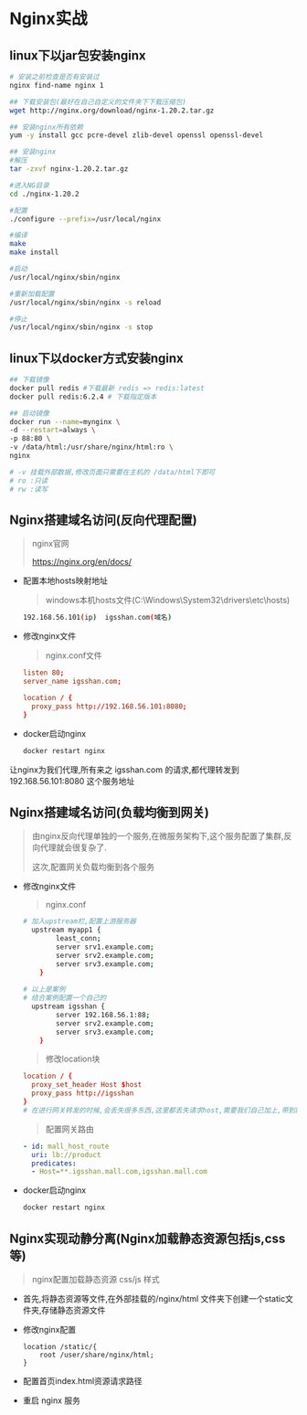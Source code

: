 # Nginx实战

## linux下以jar包安装nginx

```sh
# 安装之前检查是否有安装过
nginx find-name nginx 1
```

```sh
## 下载安装包(最好在自己自定义的文件夹下下载压缩包)
wget http://nginx.org/download/nginx-1.20.2.tar.gz
```

```sh
## 安装nginx所有依赖
yum -y install gcc pcre-devel zlib-devel openssl openssl-devel
```

```sh
## 安装nginx
#解压
tar -zxvf nginx-1.20.2.tar.gz

#进入NG目录
cd ./nginx-1.20.2

#配置
./configure --prefix=/usr/local/nginx

#编译
make
make install
```

```sh
#启动
/usr/local/nginx/sbin/nginx

#重新加载配置
/usr/local/nginx/sbin/nginx -s reload

#停止
/usr/local/nginx/sbin/nginx -s stop

```

## linux下以docker方式安装nginx

```sh
## 下载镜像
docker pull redis #下载最新 redis => redis:latest
docker pull redis:6.2.4 # 下载指定版本
```

```sh
## 启动镜像
docker run --name=mynginx \
-d --restart=always \
-p 88:80 \
-v /data/html:/usr/share/nginx/html:ro \
nginx

# -v 挂载外部数据,修改页面只需要在主机的 /data/html下即可
# ro :只读
# rw :读写
```





## Nginx搭建域名访问(反向代理配置)

> nginx官网
>
> https://nginx.org/en/docs/

- 配置本地hosts映射地址

  > windows本机hosts文件(C:\Windows\System32\drivers\etc\hosts)

  ```sh
  192.168.56.101(ip)  igsshan.com(域名)
  ```

- 修改nginx文件

  > nginx.conf文件

  ```conf
  listen 80;
  server_name igsshan.com;
  
  location / {
  	proxy_pass http://192.168.56.101:8080;
  }
  ```

- docker启动nginx

  ```sh
  docker restart nginx
  ```

让nginx为我们代理,所有来之 igsshan.com 的请求,都代理转发到 192.168.56.101:8080 这个服务地址



## Nginx搭建域名访问(负载均衡到网关)

> 由nginx反向代理单独的一个服务,在微服务架构下,这个服务配置了集群,反向代理就会很复杂了.
>
> 这次,配置网关负载均衡到各个服务

- 修改nginx文件

  > nginx.conf

  ```sh
  # 加入upstream栏,配置上游服务器
    upstream myapp1 {
          least_conn;
          server srv1.example.com;
          server srv2.example.com;
          server srv3.example.com;
      }
      
  # 以上是案例
  # 结合案例配置一个自己的
    upstream igsshan {
          server 192.168.56.1:88;
          server srv2.example.com;
          server srv3.example.com;
      }
  ```

  > 修改location块

  ```conf
  location / {
  	proxy_set_header Host $host
  	proxy_pass http://igsshan
  }
  # 在进行网关转发的时候,会丢失很多东西,这里都丢失请求host,需要我们自己加上,带到网关中
  ```

  > 配置网关路由

  ```yml
  - id: mall_host_route
    uri: lb://product
    predicates:
    - Host=**.igsshan.mall.com,igsshan.mall.com
  ```

- docker启动nginx

  ```sh
  docker restart nginx
  ```



## Nginx实现动静分离(Nginx加载静态资源包括js,css等)

> nginx配置加载静态资源 css/js 样式

- 首先,将静态资源等文件,在外部挂载的/nginx/html 文件夹下创建一个static文件夹,存储静态资源文件

- 修改nginx配置

  ```
  location /static/{
      root /user/share/nginx/html;
  }
  ```

- 配置首页index.html资源请求路径

- 重启 nginx 服务

